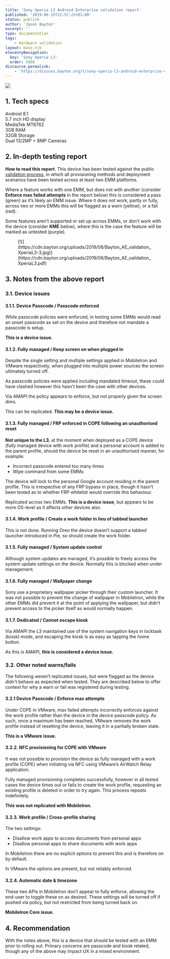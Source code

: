 ```yaml
---
title: 'Sony Xperia L3 Android Enterprise validation report'
published: '2019-06-15T22:57:23+01:00'
status: publish
author: 'Jason Bayton'
excerpt: ''
type: documentation
tags: 
    - Hardware validation
layout: base.njk
eleventyNavigation:
  key: 'Sony Xperia L3'
  order: 5000
discourse_permalink:
    - 'https://discuss.bayton.org/t/sony-xperia-l3-android-enterprise-validation-report/304'
---
```

![](https://cdn.bayton.org/uploads/2019/06/xpl3.png)

## 1. Tech specs


Android 8.1  
5.7 inch HD display  
MediaTek MT6762  
3GB RAM  
32GB Storage  
Dual 13/2MP + 8MP Cameras  

## 2. In-depth testing report

**How to read this report**. This device has been tested against the public [validation process](/android/android-enterprise-device-support/validation-process-and-information/), in which all provisioning methods and deployment scenarios have been tested across at least two EMM platforms.

Where a feature works with one EMM, but does not with another (consider **Enforce max failed attempts** in the report below) this is considered a pass (green) as it’s likely an EMM issue. Where it does not work, partly or fully, across two or more EMMs this will be flagged as a warn (yellow), or a fail (red).

Some features aren’t supported or set up across EMMs, or don’t work with the device (consider **KME** below), where this is the case the feature will be marked as untested (purple).

<figure class="wp-block-image">[![](https://cdn.bayton.org/uploads/2019/06/Bayton_AE_validation_XperiaL3-3.jpg)](https://cdn.bayton.org/uploads/2019/06/Bayton_AE_validation_XperiaL3.pdf)</figure>

## 3. Notes from the above report

### 3.1. Device issues

#### 3.1.1. Device Passcode / Passcode enforced 

While passcode policies were enforced, in testing some EMMs would read an unset passcode as set on the device and therefore not mandate a passcode is setup.

**This is a device issue.**

#### 3.1.2. Fully managed / Keep screen on when plugged in

Despite the single setting and multiple settings applied in MobileIron and VMware respectively, when plugged into multiple power sources the screen ultimately turned off.

As passcode policies were applied including mandated timeout, these could have clashed however this hasn’t been the case with other devices.

Via AMAPI the policy appears to enforce, but not properly given the screen dims.

This can be replicated. **This may be a device issue.**

#### 3.1.3. Fully managed / FRP enforced in COPE following an unauthorised reset

**Not unique to the L3**, at the moment when deployed as a COPE device (fully managed device with work profile) and a personal account is added to the parent profile, should the device be reset in an unauthorised manner, for example:

- Incorrect passcode entered too many times
- Wipe command from some EMMs

The device will lock to the personal Google account residing in the parent profile. This is irrespective of any FRP bypass in place, though it hasn’t been tested as to whether FRP whitelist would override this behaviour.

Replicated across two EMMs. **This is a device issue**, but appears to be more OS-level as it affects other devices also.

#### 3.1.4. Work profile / Create a work folder in lieu of tabbed launcher

This is not done. Running Oreo the device doesn’t support a tabbed launcher introduced in Pie, so should create the work folder.

#### 3.1.5. Fully managed / System update control

Although system updates are managed, it’s possible to freely access the system update settings on the device. Normally this is blocked when under management.

#### 3.1.6. Fully managed / Wallpaper change

Sony use a proprietary wallpaper picker through their custom launcher. It was not possible to prevent the change of wallpaper in MobileIron, while the other EMMs did prevent it at the point of applying the wallpaper, but didn’t prevent access to the picker itself as would normally happen.

#### 3.1.7. Dedicated / Cannot escape kiosk

Via AMAPI the L3 maintained use of the system navigation keys in locktask (kiosk) mode, and escaping the kiosk is as easy as tapping the home button.

As this is AMAPI, **this is considered a device issue.**

### 3.2. Other noted warns/fails

The following weren’t replicated issues, but were flagged as the device didn’t behave as expected when tested. They are described below to offer context for why a warn or fail was registered during testing.

#### 3.2.1 Device Passcode / Enforce max attempts

Under COPE in VMware, max failed attempts incorrectly enforces against the work profile rather than the device in the device passcode policy. As such, once a maximum has been reached, VMware removes the work profile instead of resetting the device, leaving it in a partially broken state.

**This is a VMware issue.**

#### 3.2.2. NFC provisioning for COPE with VMware

It was not possible to provision the device as fully managed with a work profile (COPE) when initiating via NFC using VMware’s AirWatch Relay application.

Fully managed provisioning completes successfully, however in all tested cases the device times out or fails to create the work profile, requesting an existing profile is deleted in order to try again. This process repeats indefinitely.

**This was not replicated with MobileIron.**

#### 3.2.3. Work profile / Cross-profile sharing

The two settings:

- Disallow work apps to access documents from personal apps
- Disallow personal apps to share documents with work apps

In MobileIron there are no explicit options to prevent this and is therefore on by default.

In VMware the options are present, but not reliably enforced.

#### 3.2.4. Automatic date &amp; timezone

These two APIs in MobileIron don’t appear to fully enforce, allowing the end-user to toggle these on as desired. These settings will be turned off if pushed via policy, but not restricted from being turned back on.

**MobileIron Core issue.**

## 4. Recommendation

With the notes above, this is a device that should be tested with an EMM prior to rolling out. Primary concerns are passcode and kiosk related, though any of the above may impact UX in a mixed environment.